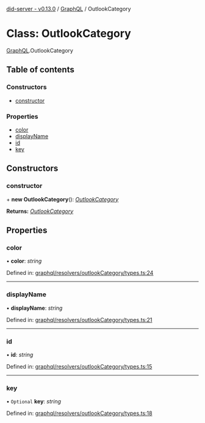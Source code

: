 [did-server - v0.13.0](../README.md) / [GraphQL](../modules/graphql.md) / OutlookCategory

# Class: OutlookCategory

[GraphQL](../modules/graphql.md).OutlookCategory

## Table of contents

### Constructors

- [constructor](graphql.outlookcategory.md#constructor)

### Properties

- [color](graphql.outlookcategory.md#color)
- [displayName](graphql.outlookcategory.md#displayname)
- [id](graphql.outlookcategory.md#id)
- [key](graphql.outlookcategory.md#key)

## Constructors

### constructor

\+ **new OutlookCategory**(): [*OutlookCategory*](graphql.outlookcategory.md)

**Returns:** [*OutlookCategory*](graphql.outlookcategory.md)

## Properties

### color

• **color**: *string*

Defined in: [graphql/resolvers/outlookCategory/types.ts:24](https://github.com/Puzzlepart/did/blob/dev/server/graphql/resolvers/outlookCategory/types.ts#L24)

___

### displayName

• **displayName**: *string*

Defined in: [graphql/resolvers/outlookCategory/types.ts:21](https://github.com/Puzzlepart/did/blob/dev/server/graphql/resolvers/outlookCategory/types.ts#L21)

___

### id

• **id**: *string*

Defined in: [graphql/resolvers/outlookCategory/types.ts:15](https://github.com/Puzzlepart/did/blob/dev/server/graphql/resolvers/outlookCategory/types.ts#L15)

___

### key

• `Optional` **key**: *string*

Defined in: [graphql/resolvers/outlookCategory/types.ts:18](https://github.com/Puzzlepart/did/blob/dev/server/graphql/resolvers/outlookCategory/types.ts#L18)
